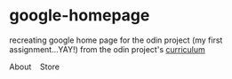 # google-homepage
recreating google home page for the odin project (my first assignment...YAY!)
from the odin project's [curriculum](http://theodinproject.com/courses/web-development-101/lessons/html-css)
<!DOCTYPE html>
<html>
  <p>About&nbsp;&nbsp;&nbsp;&nbsp;Store</p>
  
    
   

